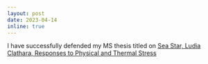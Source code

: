 ```yaml
---
layout: post
date: 2023-04-14 
inline: true
---
```


I have successfully defended my MS thesis titled on [Sea Star, Ludia Clathara, Responses to Physical and Thermal Stress](https://scholar.google.com/citations?view_op=view_citation&hl=en&user=D95YvLkAAAAJ&citation_for_view=D95YvLkAAAAJ:UeHWp8X0CEIC)
